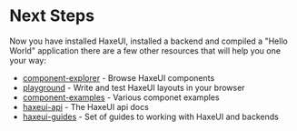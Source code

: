 Next Steps
================================

Now you have installed HaxeUI, installed a backend and compiled a "Hello World" application there are a few other resources that will help you one your way:

* [component-explorer](http://haxeui.org/explorer) - Browse HaxeUI components
* [playground](http://haxeui.org/builder) - Write and test HaxeUI layouts in your browser
* [component-examples](https://github.com/haxeui/component-examples) - Various componet examples
* [haxeui-api](http://haxeui.org/api/guides/index.html) - The HaxeUI api docs
* [haxeui-guides](http://haxeui.org/api/haxe/ui/) - Set of guides to working with HaxeUI and backends
